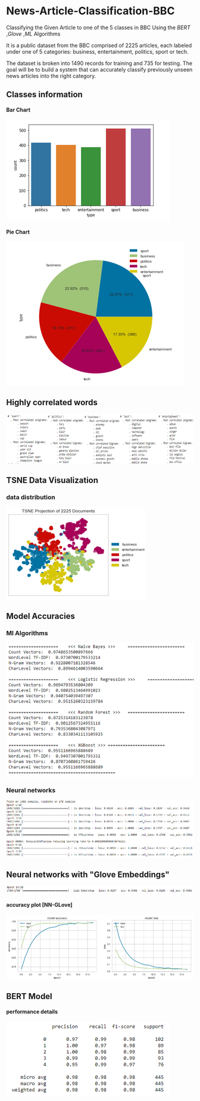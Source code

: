 # News-Article-Classification-BBC
Classifying the Given Article to one of the 5 classes in BBC Using the *BERT* ,*Glove* ,*ML* Algorithms

It is a public dataset from the BBC comprised of 2225 articles, each labeled under one of 5 categories: business, entertainment, politics, sport or tech.

The dataset is broken into 1490 records for training and 735 for testing. The goal will be to build a system that can accurately classify previously unseen news articles into the right category.

## Classes information
#### Bar Chart
![classes](project_images/viz_1.PNG)

#### Pie Chart
![classes](project_images/viz_2.PNG)

## Highly correlated words
![classes](project_images/snap.PNG)

## TSNE Data Visualization
### data distribution
![classes](project_images/tsne.PNG)

## Model Accuracies
### Ml Algorithms
![classes](project_images/ml_acc.PNG)
### Neural networks
![classes](project_images/nn_acc.PNG)

## Neural networks with "Glove Embeddings"
![classes](project_images/glove_acc.PNG)
#### accuracy plot [NN-GLove]
![classes](project_images/acc_loss.PNG)

## BERT Model
#### performance details
![classes](project_images/bert.PNG)
